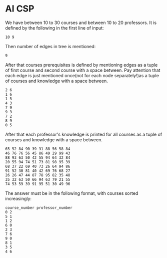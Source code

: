 # AI CSP

We have between 10 to 30 courses and between 10 to 20 professors.
It is defined by the following in the first line of input:

```shell
10 9
```

Then number of edges in tree is mentioned:
```shell
9
```

After that courses prerequisites is defined by mentioning edges 
as a tuple of first course and second course with a space between.
Pay attention that each edge is just mentioned once(not for each node separately!)as a tuple of courses and knowledge with a space between.
```shell
2 6
1 6
1 5
4 3
7 9
9 3
7 2
8 9
0 5
```

After that each professor's knowledge is printed for all courses
 as a tuple of courses and knowledge with a space between.
```shell
65 52 84 90 39 31 88 56 58 84
46 76 76 56 45 86 49 29 99 43
88 93 63 50 42 55 94 64 32 84
20 55 94 74 51 73 81 98 95 39
68 37 22 69 40 73 26 64 94 86
91 52 30 81 40 42 69 76 68 27
26 26 47 44 87 78 95 82 35 48
35 32 63 50 66 94 63 79 21 55
74 53 59 39 91 95 51 30 49 96
```

The answer must be in the following format, with courses sorted increasingly:
```shell
course_number professor_number
0 2
5 1
1 2
6 0
2 3
7 6
9 0
8 1
3 5
4 6
```
